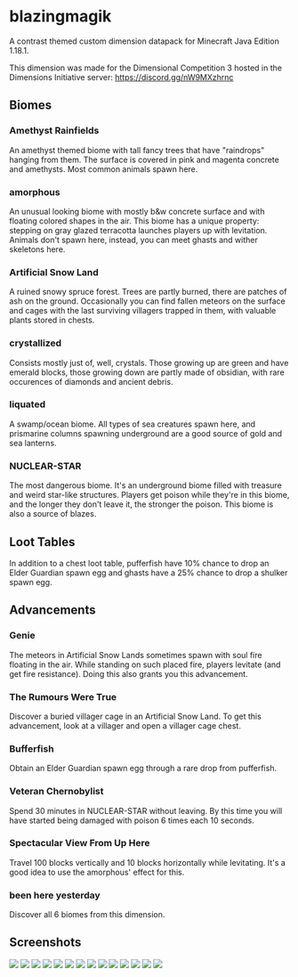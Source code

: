 # blazingmagik
A contrast themed custom dimension datapack for Minecraft Java Edition 1.18.1.

This dimension was made for the Dimensional Competition 3 hosted in the Dimensions Initiative server: https://discord.gg/nW9MXzhrnc

## Biomes
### Amethyst Rainfields
An amethyst themed biome with tall fancy trees that have "raindrops" hanging from them. The surface is covered in pink and magenta concrete and amethysts. Most common animals spawn here.

### amorphous
An unusual looking biome with mostly b&w concrete surface and with floating colored shapes in the air. This biome has a unique property: stepping on gray glazed terracotta launches players up with levitation. Animals don't spawn here, instead, you can meet ghasts and wither skeletons here.

### Artificial Snow Land
A ruined snowy spruce forest. Trees are partly burned, there are patches of ash on the ground. Occasionally you can find fallen meteors on the surface and cages with the last surviving villagers trapped in them, with valuable plants stored in chests.

### crystallized
Consists mostly just of, well, crystals. Those growing up are green and have emerald blocks, those growing down are partly made of obsidian, with rare occurences of diamonds and ancient debris.

### liquated
A swamp/ocean biome. All types of sea creatures spawn here, and prismarine columns spawning underground are a good source of gold and sea lanterns.

### NUCLEAR-STAR
The most dangerous biome. It's an underground biome filled with treasure and weird star-like structures. Players get poison while they're in this biome, and the longer they don't leave it, the stronger the poison. This biome is also a source of blazes.

## Loot Tables
In addition to a chest loot table, pufferfish have 10% chance to drop an Elder Guardian spawn egg and ghasts have a 25% chance to drop a shulker spawn egg.

## Advancements
### Genie
The meteors in Artificial Snow Lands sometimes spawn with soul fire floating in the air. While standing on such placed fire, players levitate (and get fire resistance). Doing this also grants you this advancement.

### The Rumours Were True
Discover a buried villager cage in an Artificial Snow Land. To get this advancement, look at a villager and open a villager cage chest.

### Bufferfish
Obtain an Elder Guardian spawn egg through a rare drop from pufferfish.

### Veteran Chernobylist
Spend 30 minutes in NUCLEAR-STAR without leaving. By this time you will have started being damaged with poison 6 times each 10 seconds.

### Spectacular View From Up Here
Travel 100 blocks vertically and 10 blocks horizontally while levitating. It's a good idea to use the amorphous' effect for this.

### been here yesterday
Discover all 6 biomes from this dimension.

## Screenshots
![](https://cdn.discordapp.com/attachments/894884594908807208/929052551985389628/javaw_k0Mt7dMBh4.png)
![](https://cdn.discordapp.com/attachments/894884594908807208/929052552396435496/javaw_zJZLPJ3Zws.png)
![](https://cdn.discordapp.com/attachments/894884594908807208/929052552891367514/javaw_YjPtXkRx2d.png)
![](https://cdn.discordapp.com/attachments/894884594908807208/929052553331748944/javaw_dSvGKqSLbE.jpg)
![](https://cdn.discordapp.com/attachments/894884594908807208/929052553587605504/javaw_XvIhUl1463.jpg)
![](https://cdn.discordapp.com/attachments/894884594908807208/929052553910579261/javaw_wHbyLRXIHh.png)
![](https://cdn.discordapp.com/attachments/894884594908807208/929052554216755210/javaw_yHOsz3SuVW.jpg)
![](https://cdn.discordapp.com/attachments/894884594908807208/929052554485182484/javaw_tRePyie0Sz.png)
![](https://cdn.discordapp.com/attachments/894884594908807208/929052554854273054/javaw_GvCDpZ6RJL.png)
![](https://cdn.discordapp.com/attachments/894884594908807208/929052555173052426/javaw_61PpP8P9SA.jpg)
![](https://cdn.discordapp.com/attachments/894884594908807208/929135620587151431/javaw_6Xb8uyGSkr.png)
![](https://cdn.discordapp.com/attachments/894884594908807208/929847695840018472/javaw_TuCE8ZpuQm.png)
![](https://cdn.discordapp.com/attachments/894884594908807208/929847918649831444/javaw_rLr58afJsW.png)
![](https://cdn.discordapp.com/attachments/894884594908807208/929847981388202054/javaw_lLWUvpR6jp.jpg)
